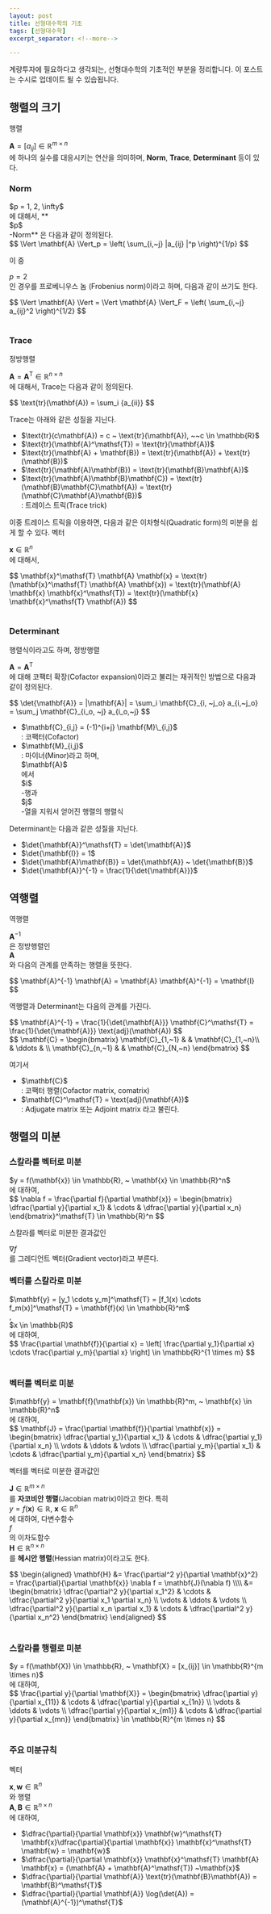 ```yaml
---
layout: post
title: 선형대수학의 기초
tags: [선형대수학]
excerpt_separator: <!--more-->

---
```


계량투자에 필요하다고 생각되는, 선형대수학의 기초적인 부분을 정리합니다. 이 포스트는 수시로 업데이트 될 수 있습됩니다. 
<!--more-->



## 행렬의 크기

행렬 <div class="math">$\mathbf{A} = [a_{ij}] \in \mathbb{R}^{m \times n}$</div> 에 하나의 실수를 대응시키는 연산을 의미하며, **Norm**, **Trace**, **Determinant** 등이 있다. 
<br/>

### Norm

<div class="math">$p = 1, 2, \infty$</div> 에 대해서, **<div class="math">$p$</div>-Norm** 은 다음과 같이 정의된다. 

<div class="math">$$
\Vert \mathbf{A} \Vert_p = \left( \sum_{i,~j} |a_{ij} |^p \right)^{1/p} 
$$</div>

이 중 <div class="math">$p = 2$</div> 인 경우를 프로베니우스 놈 (Frobenius norm)이라고 하며, 다음과 같이 쓰기도 한다. 

<div class="math">$$
\Vert \mathbf{A} \Vert = \Vert \mathbf{A} \Vert_F = \left( \sum_{i,~j} a_{ij}^2 \right)^{1/2}
$$</div>
<br/>

### Trace

정방행렬 <div class="math">$\mathbf{A} = \mathbf{A}^\mathsf{T} \in \mathbb{R}^{n \times n}$</div>에 대해서, Trace는 다음과 같이 정의된다. 

<div class="math">$$
\text{tr}(\mathbf{A}) = \sum_i {a_{ii}}
$$</div>

Trace는 아래와 같은 성질을 지닌다. 

* <div class="math">$\text{tr}(c\mathbf{A}) = c ~ \text{tr}(\mathbf{A}), ~~c \in \mathbb{R}$</div>
* <div class="math">$\text{tr}(\mathbf{A}^\mathsf{T}) = \text{tr}(\mathbf{A})$</div>
* <div class="math">$\text{tr}(\mathbf{A} + \mathbf{B}) = \text{tr}(\mathbf{A}) + \text{tr}(\mathbf{B})$</div>
* <div class="math">$\text{tr}(\mathbf{A}\mathbf{B}) = \text{tr}(\mathbf{B}\mathbf{A})$</div>
* <div class="math">$\text{tr}(\mathbf{A}\mathbf{B}\mathbf{C}) = \text{tr}(\mathbf{B}\mathbf{C}\mathbf{A}) = \text{tr}(\mathbf{C}\mathbf{A}\mathbf{B})$</div> : 트레이스 트릭(Trace trick)

이중 트레이스 트릭을 이용하면, 다음과 같은 이차형식(Quadratic form)의 미분을 쉽게 할 수 있다. 벡터 <div class="math">$\mathbf{x} \in \mathbb{R}^n$</div> 에 대해서, 

<div class="math">$$
\mathbf{x}^\mathsf{T} \mathbf{A} \mathbf{x} = \text{tr}(\mathbf{x}^\mathsf{T} \mathbf{A} \mathbf{x}) = \text{tr}(\mathbf{A} \mathbf{x} \mathbf{x}^\mathsf{T}) = \text{tr}(\mathbf{x} \mathbf{x}^\mathsf{T} \mathbf{A})
$$</div>
<br/>

### Determinant

행렬식이라고도 하며, 정방행렬 <div class="math">$\mathbf{A} = \mathbf{A}^\mathsf{T}$</div>에 대해 코팩터 확장(Cofactor expansion)이라고 불리는 재귀적인 방법으로 다음과 같이 정의된다. 

<div class="math">$$
\det{\mathbf{A}} = |\mathbf{A}| = \sum_i \mathbf{C}_{i, ~j_o} a_{i,~j_o} = \sum_j  \mathbf{C}_{i_o, ~j} a_{i_o,~j}
$$</div>

* <div class="math">$\mathbf{C}_{i,j} = (-1)^{i+j} \mathbf{M}\_{i,j}$</div> : 코팩터(Cofactor)
* <div class="math">$\mathbf{M}_{i,j}$</div> : 마이너(Minor)라고 하며, <div class="math">$\mathbf{A}$</div>에서 <div class="math">$i$</div>-행과 <div class="math">$j$</div>-열을 지워서 얻어진 행렬의 행렬식

Determinant는 다음과 같은 성질을 지닌다. 

* <div class="math">$\det{\mathbf{A}}^\mathsf{T} = \det{\mathbf{A}}$</div>
* <div class="math">$\det{\mathbf{I}} = 1$</div>
* <div class="math">$\det{\mathbf{A}\mathbf{B}} = \det{\mathbf{A}} ~ \det{\mathbf{B}}$</div>
* <div class="math">$\det{\mathbf{A}}^{-1} = \frac{1}{\det{\mathbf{A}}}$</div>



## 역행렬

역행렬 <div class="math">$\mathbf{A}^{-1}$</div>은 정방행렬인 <div class="math">$\mathbf{A}$</div>와 다음의 관계를 만족하는 행렬을 뜻한다.

<div class="math">$$
\mathbf{A}^{-1} \mathbf{A} = \mathbf{A} \mathbf{A}^{-1} = \mathbf{I} 
$$</div>

역행렬과 Determinant는 다음의 관계를 가진다. 


<div class="math">$$
\mathbf{A}^{-1} = \frac{1}{\det{\mathbf{A}}} \mathbf{C}^\mathsf{T} = \frac{1}{\det{\mathbf{A}}} \text{adj}(\mathbf{A})
$$</div>

<div class="math">$$
\mathbf{C} = 
\begin{bmatrix}
\mathbf{C}_{1,~1} & & \mathbf{C}_{1,~n}\\
& \ddots & \\
\mathbf{C}_{n,~1} & & \mathbf{C}_{N,~n}
\end{bmatrix}
$$</div>

여기서 

* <div class="math">$\mathbf{C}$</div> : 코팩터 행렬(Cofactor matrix, comatrix)
* <div class="math">$\mathbf{C}^\mathsf{T} = \text{adj}(\mathbf{A})$</div> : Adjugate matrix 또는 Adjoint matrix 라고 불린다. 



## 행렬의 미분


### 스칼라를 벡터로 미분

<div class="math">$y = f(\mathbf{x}) \in \mathbb{R}, ~ \mathbf{x} \in \mathbb{R}^n$</div> 에 대하여, 

<div class="math">$$
\nabla f = \frac{\partial f}{\partial \mathbf{x}} = 
\begin{bmatrix}
\dfrac{\partial y}{\partial x_1} & \cdots & \dfrac{\partial y}{\partial x_n}
\end{bmatrix}^\mathsf{T} \in \mathbb{R}^n
$$</div>

스칼라를 벡터로 미분한 결과값인 <div class="math">$\nabla f$</div> 를 그레디언트 벡터(Gradient vector)라고 부른다. 
<br/>

### 벡터를 스칼라로 미분

<div class="math">$\mathbf{y} = [y_1 \cdots y_m]^\mathsf{T} = [f_1(x) \cdots f_m(x)]^\mathsf{T} = \mathbf{f}(x) \in \mathbb{R}^m$</div>,  <div class="math">$x \in \mathbb{R}$</div> 에 대하여,


<div class="math">$$
\frac{\partial \mathbf{f}}{\partial x} = \left[ \frac{\partial y_1}{\partial x} \cdots \frac{\partial y_m}{\partial x} \right] \in \mathbb{R}^{1 \times m}
$$</div>
<br/>

### 벡터를 벡터로 미분

<div class="math">$\mathbf{y} = \mathbf{f}(\mathbf{x}) \in \mathbb{R}^m, ~ \mathbf{x} \in \mathbb{R}^n$</div>에 대하여, 


<div class="math">$$
\mathbf{J} = \frac{\partial \mathbf{f}}{\partial \mathbf{x}} = 
\begin{bmatrix}
\dfrac{\partial y_1}{\partial x_1} & \cdots & \dfrac{\partial y_1}{\partial x_n} \\
\vdots & \ddots & \vdots \\
\dfrac{\partial y_m}{\partial x_1} & \cdots & \dfrac{\partial y_m}{\partial x_n}
\end{bmatrix}
$$</div>

벡터를 벡터로 미분한 결과값인 <div class="math">$\mathbf{J} \in \mathbb{R}^{m \times n}$</div>를 **자코비안 행렬**(Jacobian matrix)이라고 한다. 특히 <div class="math">$y = f(\mathbf{x}) \in \mathbb{R}, ~ \mathbf{x} \in \mathbb{R}^n$</div>에 대하여, 다변수함수 <div class="math">$f$</div>의 이차도함수 <div class="math">$\mathbf{H} \in \mathbb{R}^{n \times n}$</div>를 **헤시안 행렬**(Hessian matrix)이라고도 한다. 


<div class="math">$$
\begin{aligned}
\mathbf{H} 
&= \frac{\partial^2 y}{\partial \mathbf{x}^2} = 
\frac{\partial}{\partial \mathbf{x}} \nabla f = \mathbf{J}(\nabla f) \\\\
&= \begin{bmatrix}
\dfrac{\partial^2 y}{\partial x_1^2} & \cdots & \dfrac{\partial^2 y}{\partial x_1 \partial x_n} \\
\vdots & \ddots & \vdots \\
\dfrac{\partial^2 y}{\partial x_n \partial x_1} & \cdots & \dfrac{\partial^2 y}{\partial x_n^2} 
\end{bmatrix} 
\end{aligned} 
$$</div>
<br/>

### 스칼라를 행렬로 미분

<div class="math">$y = f(\mathbf{X}) \in \mathbb{R}, ~ \mathbf{X} = [x_{ij}] \in \mathbb{R}^{m \times n}$</div>에 대하여, 

<div class="math">$$
\frac{\partial y}{\partial \mathbf{X}} = 
\begin{bmatrix}
\dfrac{\partial y}{\partial x_{11}} & \cdots & \dfrac{\partial y}{\partial x_{1n}} \\
\vdots & \ddots & \vdots \\
\dfrac{\partial y}{\partial x_{m1}} & \cdots & \dfrac{\partial y}{\partial x_{mn}} 
\end{bmatrix} \in \mathbb{R}^{m \times n}
$$</div>
<br/>

### 주요 미분규칙

벡터 <div class="math">$\mathbf{x}, \mathbf{w} \in \mathbb{R}^n$</div>와 행렬 <div class="math">$\mathbf{A}, \mathbf{B} \in \mathbb{R}^{n \times n}$</div>에 대하여, 

* <div class="math">$\dfrac{\partial}{\partial \mathbf{x}} \mathbf{w}^\mathsf{T} \mathbf{x}\dfrac{\partial}{\partial \mathbf{x}} \mathbf{x}^\mathsf{T} \mathbf{w} = \mathbf{w}$</div>

* <div class="math">$\dfrac{\partial}{\partial \mathbf{x}} \mathbf{x}^\mathsf{T} \mathbf{A} \mathbf{x} = (\mathbf{A} + \mathbf{A}^\mathsf{T}) ~\mathbf{x}$</div>

* <div class="math">$\dfrac{\partial}{\partial \mathbf{A}} \text{tr}(\mathbf{B}\mathbf{A}) = \mathbf{B}^\mathsf{T}$</div>

* <div class="math">$\dfrac{\partial}{\partial \mathbf{A}} \log(\det{A}) = (\mathbf{A}^{-1})^\mathsf{T}$</div>









